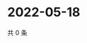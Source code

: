 # 2022-05-18

共 0 条

<!-- BEGIN WEIBO -->
<!-- 最后更新时间 Wed May 18 2022 07:16:40 GMT+0800 (China Standard Time) -->

<!-- END WEIBO -->
